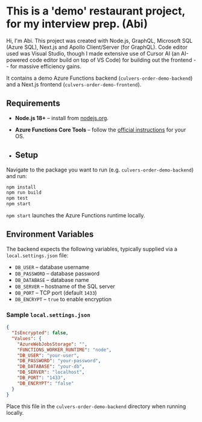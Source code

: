 # This is a 'demo' restaurant project, for my interview prep. (Abi)

Hi, I'm Abi. This project was created with Node.js, GraphQL, Microsoft SQL (Azure SQL), Next.js and Apollo Client/Server (for GraphQL). Code editor used was Visual Studio, though I made extensive use of Cursor AI (an AI-powered code editor build on top of VS Code) for building out the frontend -- for massive efficiency gains.

It contains a demo Azure Functions backend (`culvers-order-demo-backend`) and a Next.js frontend (`culvers-order-demo-frontend`).

## Requirements

- **Node.js 18+** – install from [nodejs.org](https://nodejs.org/).
- **Azure Functions Core Tools** – follow the [official instructions](https://learn.microsoft.com/azure/azure-functions/functions-run-local) for your OS.

- ## Setup

Navigate to the package you want to run (e.g. `culvers-order-demo-backend`) and run:

```bash
npm install
npm run build
npm test
npm start
```

`npm start` launches the Azure Functions runtime locally.

## Environment Variables

The backend expects the following variables, typically supplied via a `local.settings.json` file:

- `DB_USER` – database username
- `DB_PASSWORD` – database password
- `DB_DATABASE` – database name
- `DB_SERVER` – hostname of the SQL server
- `DB_PORT` – TCP port (default `1433`)
- `DB_ENCRYPT` – `true` to enable encryption

### Sample `local.settings.json`

```json
{
  "IsEncrypted": false,
  "Values": {
    "AzureWebJobsStorage": "",
    "FUNCTIONS_WORKER_RUNTIME": "node",
    "DB_USER": "your-user",
    "DB_PASSWORD": "your-password",
    "DB_DATABASE": "your-db",
    "DB_SERVER": "localhost",
    "DB_PORT": "1433",
    "DB_ENCRYPT": "false"
  }
}
```

Place this file in the `culvers-order-demo-backend` directory when running locally.